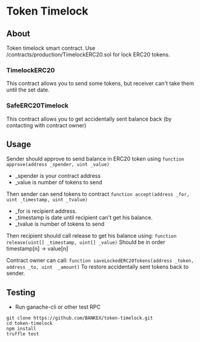 # Token Timelock
## About
Token timelock smart contract. Use /contracts/production/TimelockERC20.sol for lock ERC20 tokens.

### TimelockERC20
This contract allows you to send some tokens, but receiver can't take them until the set date.

### SafeERC20Timelock
This contract allows you to get accidentally sent balance back (by contacting with contract owner)

## Usage
Sender should approve to send balance in ERC20 token using
`function approve(address _spender, uint _value)`
* _spender is your contract address
* _value is number of tokens to send

Then sender can send tokens to contract
`function accept(address _for, uint _timestamp, uint _tvalue)`
* _for is recipient address.
* _timestamp is date until recipient can't get his balance.
* _tvalue is number of tokens to send

Then recipient should call release to get his balance using:
`function release(uint[] _timestamp, uint[] _value)`
Should be in order timestamp[n] -> value[n]

Contract owner can call:
`function saveLockedERC20Tokens(address _token, address _to, uint  _amount)`
To restore accidentally sent tokens back to sender.

## Testing

* Run ganache-cli or other test RPC

```
git clone https://github.com/BANKEX/token-timelock.git
cd token-timelock
npm install
truffle test
```
